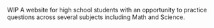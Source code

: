 WIP
A website for high school students with an opportunity to practice questions across several subjects including Math and Science. 
